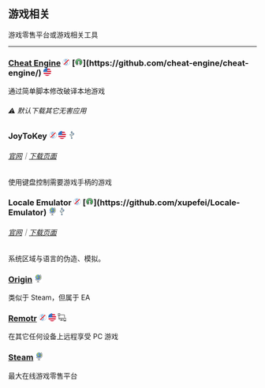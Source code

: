 ## 游戏相关

游戏零售平台或游戏相关工具

---

### [Cheat Engine](http://www.cheatengine.org/) ![](../assets/free.png) [![](../assets/open-source-icon.png "NO LICENSE@GitHub: https://github.com/cheat-engine/cheat-engine/")](https://github.com/cheat-engine/cheat-engine/) ![](../assets/united-states.png)

通过简单脚本修改破译本地游戏

###### ⚠️ 默认下载其它无害应用

### JoyToKey ![](../assets/free.png) ![](../assets/united-states.png) ![](../assets/usb.png)

###### [官网](http://joytokey.net/en/)｜[下载页面](http://joytokey.net/en/download)

使用键盘控制需要游戏手柄的游戏

### Locale Emulator ![](../assets/free.png) [![](../assets/open-source-icon.png "LGPL 3.0@GitHub: https://github.com/xupefei/Locale-Emulator")](https://github.com/xupefei/Locale-Emulator) ![](../assets/earth-globe.png) ![](../assets/usb.png)

###### [官网](http://pooi.moe/Locale-Emulator/)｜[下载页面](https://github.com/xupefei/Locale-Emulator/releases)

系统区域与语言的伪造、模拟。

### [Origin](https://www.origin.com/en-in/store/) ![](../assets/earth-globe.png)

类似于 Steam，但属于 EA

### [Remotr](http://remotrapp.com/) ![](../assets/free.png) ![](../assets/united-states.png) ![](../assets/multi_platform.png)

在其它任何设备上远程享受 PC 游戏

### [Steam](http://store.steampowered.com/) ![](../assets/earth-globe.png)

最大在线游戏零售平台
